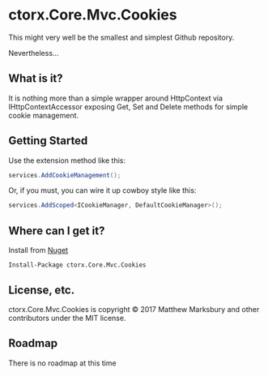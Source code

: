 # ctorx.Core.Mvc.Cookies
This might very well be the smallest and simplest Github repository.


Nevertheless...

## What is it?
It is nothing more than a simple wrapper around HttpContext via IHttpContextAccessor exposing Get, Set and Delete methods for simple cookie management.

## Getting Started
Use the extension method like this:

```csharp
services.AddCookieManagement();
```

Or, if you must, you can wire it up cowboy style like this:

```csharp
services.AddScoped<ICookieManager, DefaultCookieManager>();
```

## Where can I get it?
Install from [Nuget](https://www.nuget.org/packages/ctorx.Core.Mvc.Cookies/) 
```
Install-Package ctorx.Core.Mvc.Cookies
```

## License, etc.
ctorx.Core.Mvc.Cookies is copyright © 2017 Matthew Marksbury and other contributors under the MIT license.


## Roadmap
There is no roadmap at this time
